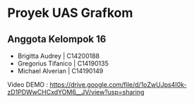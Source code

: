 # Proyek UAS Grafkom

## Anggota Kelompok 16
- Brigitta Audrey | C14200188
- Gregorius Tifanico | C14190135
- Michael Alverian | C14190149

Video DEMO : https://drive.google.com/file/d/1oZwUJps4I0k-zD1PDWwCHCxdYOM6__JV/view?usp=sharing
